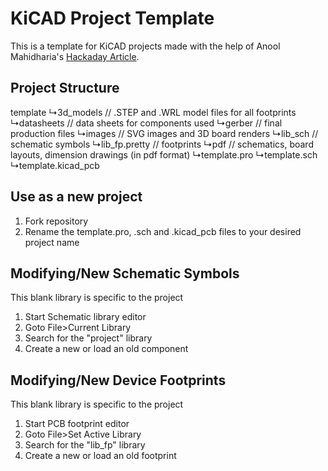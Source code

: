 # KiCAD Project Template

This is a template for KiCAD projects made with the help of Anool Mahidharia's [Hackaday Article](https://hackaday.com/2017/05/18/kicad-best-practises-library-management/).

## Project Structure

template
 ↳3d_models     // .STEP and .WRL model files for all footprints
 ↳datasheets    // data sheets for components used
 ↳gerber        // final production files
 ↳images        // SVG images and 3D board renders
 ↳lib_sch       // schematic symbols
 ↳lib_fp.pretty // footprints
 ↳pdf           // schematics, board layouts, dimension drawings (in pdf format)
 ↳template.pro
 ↳template.sch
 ↳template.kicad_pcb

## Use as a new project

1. Fork repository
2. Rename the template.pro, .sch and .kicad_pcb files to your desired project name

## Modifying/New Schematic Symbols

This blank library is specific to the project

1. Start Schematic library editor
2. Goto File>Current Library
3. Search for the "project" library
4. Create a new or load an old component

## Modifying/New Device Footprints

This blank library is specific to the project

1. Start PCB footprint editor
2. Goto File>Set Active Library
3. Search for the "lib_fp" library
4. Create a new or load an old footprint